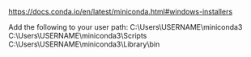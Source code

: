 https://docs.conda.io/en/latest/miniconda.html#windows-installers

Add the following to your user path:
C:\Users\USERNAME\miniconda3\
C:\Users\USERNAME\miniconda3\Scripts
C:\Users\USERNAME\miniconda3\Library\bin